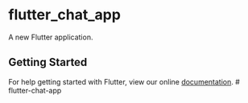 # flutter_chat_app

A new Flutter application.

## Getting Started

For help getting started with Flutter, view our online
[documentation](https://flutter.io/).
#   f l u t t e r - c h a t - a p p  
 